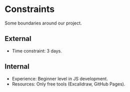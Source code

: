 # Constraints

Some boundaries around our project.

## External

- Time constraint: 3 days.

## Internal

- Experience: Beginner level in JS development.
- Resources: Only free tools (Excalidraw, GitHub Pages).
